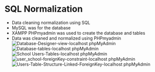 # SQL Normalization
- Data cleaning normalization using SQL
- MySQL was for the database 
- XAMPP PHPmyadmin was used to create the database and tables
- Data was cleaned and normalized using PHPmyadmin
![Database-Designer-view-localhost phpMyAdmin](https://user-images.githubusercontent.com/5301791/137634380-d89c7ff9-c268-4d0a-8f62-0559cee32c52.png)
![Database-tables-localhost phpMyAdmin](https://user-images.githubusercontent.com/5301791/137634383-fb4448de-f5a3-48b9-8359-0558eccc2971.png)
![School Users-Tables-localhost phpMyAdmin](https://user-images.githubusercontent.com/5301791/137634384-b41fd63d-fa19-4314-8024-d1d921acd5a6.png)
![user_school-foreignKey-constraint-localhost phpMyAdmin](https://user-images.githubusercontent.com/5301791/137634385-139386fa-f3ae-45bf-9993-d062fc2e9119.png)
![Users-Table-Structure-Linked-ForeignKey-localhost phpMyAdmin](https://user-images.githubusercontent.com/5301791/137634386-45a13e7e-1806-4808-a51b-b9c672248734.png)
